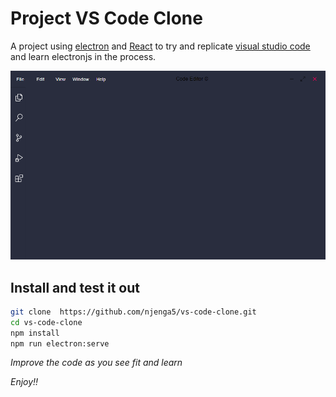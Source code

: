 # Project VS Code Clone

A project using [electron](https://www.electronjs.org) and [React](https://www.reactjs.org) to try and replicate [visual studio code](https://code.visualstudio.com) and learn electronjs in the process.

![](/thumbnails/vsclone.png)

## Install and test it out

```sh
git clone  https://github.com/njenga5/vs-code-clone.git
cd vs-code-clone
npm install
npm run electron:serve
```

_Improve the code as you see fit and learn_

_Enjoy!!_
